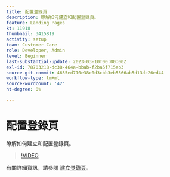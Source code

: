 ```yaml
---
title: 配置登錄頁
description: 瞭解如何建立和配置登錄頁。
feature: Landing Pages
kt: 11918
thumbnail: 3415819
activity: setup
team: Customer Care
role: Developer, Admin
level: Beginner
last-substantial-update: 2023-03-10T00:00:00Z
exl-id: 78703218-dc38-464a-bbab-f2ba5f715ab3
source-git-commit: 4655ed710e38c0d3cbb3eb5566ab5d13dc26ed44
workflow-type: tm+mt
source-wordcount: '42'
ht-degree: 0%

---
```


# 配置登錄頁

瞭解如何建立和配置登錄頁。

>[!VIDEO](https://video.tv.adobe.com/v/3415819/?quality=12&learn=on)

有關詳細資訊，請參閱 [建立登錄頁](https://experienceleague.adobe.com/docs/campaign-classic/using/designing-content/editing-html-content/creating-a-landing-page.html)。
